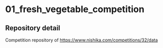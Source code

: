 # 01_fresh_vegetable_competition
## Repository detail

Competition repository of https://www.nishika.com/competitions/32/data
